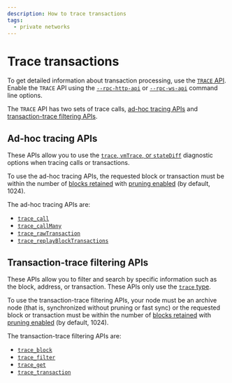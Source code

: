 ```yaml
---
description: How to trace transactions
tags:
  - private networks
---
```


# Trace transactions

To get detailed information about transaction processing, use the
[`TRACE` API](../../reference/api/index.md#trace-methods).
Enable the `TRACE` API using the
[`--rpc-http-api`](../../reference/cli/options.md#rpc-http-api) or
[`--rpc-ws-api`](../../reference/cli/options.md#rpc-ws-api) command line options.

The `TRACE` API has two sets of trace calls, [ad-hoc tracing APIs](#ad-hoc-tracing-apis) and
[transaction-trace filtering APIs](#transaction-trace-filtering-apis).

## Ad-hoc tracing APIs

These APIs allow you to use the [`trace`, `vmTrace`, or `stateDiff`](../../reference/trace-types.md)
diagnostic options when tracing calls or transactions.

To use the ad-hoc tracing APIs, the requested block or transaction must be within the
number of [blocks retained](../../reference/cli/options.md#pruning-blocks-retained) with [pruning enabled](../../reference/cli/options.md#pruning-enabled)
(by default, 1024).

The ad-hoc tracing APIs are:

* [`trace_call`](../../reference/api/index.md#trace_call)
* [`trace_callMany`](../../reference/api/index.md#trace_callmany)
* [`trace_rawTransaction`](../../reference/api/index.md#trace_rawtransaction)
* [`trace_replayBlockTransactions`](../../reference/api/index.md#trace_replayblocktransactions)

## Transaction-trace filtering APIs

These APIs allow you to filter and search by specific information such as the block, address, or transaction.
These APIs only use the [`trace` type](../../reference/trace-types.md#trace).

To use the transaction-trace filtering APIs, your node must be an archive node
(that is, synchronized without pruning or fast sync) or the
requested block or transaction must be within the
number of [blocks retained](../../reference/cli/options.md#pruning-blocks-retained) with [pruning enabled](../../reference/cli/options.md#pruning-enabled)
(by default, 1024).

The transaction-trace filtering APIs are:

* [`trace_block`](../../reference/api/index.md#trace_block)
* [`trace_filter`](../../reference/api/index.md#trace_filter)
* [`trace_get`](../../reference/api/index.md#trace_get)
* [`trace_transaction`](../../reference/api/index.md#trace_transaction)
